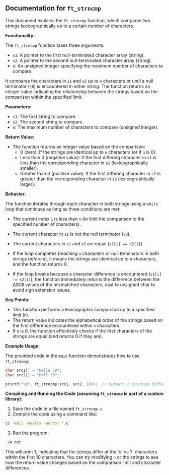 ## Documentation for `ft_strncmp`

This document explains the `ft_strncmp` function, which compares two strings lexicographically up to a certain number of characters.

**Functionality:**

The `ft_strncmp` function takes three arguments:

- `s1`: A pointer to the first null-terminated character array (string).
- `s2`: A pointer to the second null-terminated character array (string).
- `n`: An unsigned integer specifying the maximum number of characters to compare.

It compares the characters in `s1` and `s2` up to `n` characters or until a null terminator (`\0`) is encountered in either string. The function returns an integer value indicating the relationship between the strings based on the comparison within the specified limit.

**Parameters:**

- `s1`: The first string to compare.
- `s2`: The second string to compare.
- `n`: The maximum number of characters to compare (unsigned integer).

**Return Value:**

- The function returns an integer value based on the comparison:
    - 0 (zero): If the strings are identical up to `n` characters (or if `n` is 0).
    - Less than 0 (negative value): If the first differing character in `s1` is less than the corresponding character in `s2` (lexicographically smaller).
    - Greater than 0 (positive value): If the first differing character in `s1` is greater than the corresponding character in `s2` (lexicographically larger).

**Behavior:**

The function iterates through each character in both strings using a `while` loop that continues as long as three conditions are met:

- The current index `i` is less than `n` (to limit the comparison to the specified number of characters).
- The current character in `s1` is not the null terminator (`\0`).
- The current characters in `s1` and `s2` are equal (`s1[i] == s2[i]`).

- If the loop completes (reaching `n` characters or null terminators in both strings before `n`), it means the strings are identical up to `n` characters, and the function returns 0.
- If the loop breaks because a character difference is encountered (`s1[i] != s2[i]`), the function immediately returns the difference between the ASCII values of the mismatched characters, cast to unsigned char to avoid sign extension issues.

**Key Points:**

- This function performs a lexicographic comparison up to a specified limit (`n`).
- The return value indicates the alphabetical order of the strings based on the first difference encountered within `n` characters.
- If `n` is 0, the function effectively checks if the first characters of the strings are equal (and returns 0 if they are).

**Example Usage:**

The provided code in the `main` function demonstrates how to use `ft_strncmp`:

```c
char src1[] = "Hello :D";
char src2[] = "Hell :D";

printf("%d", ft_strncmp(src1, src2, 10));  // Output: 1 (strings differ at 'o' vs 'l' within 10 characters)
```

**Compiling and Running the Code (assuming `ft_strncmp` is part of a custom library):**

1. Save the code in a file named `ft_strncmp.c`.
2. Compile the code using a command like:

```bash
cc -Wall -Wextra -Werror *.c
```

3. Run the program:

```bash
./a.out
```

This will print 1, indicating that the strings differ at the 'o' vs 'l' characters within the first 10 characters. You can try modifying `n` or the strings to see how the return value changes based on the comparison limit and character differences.